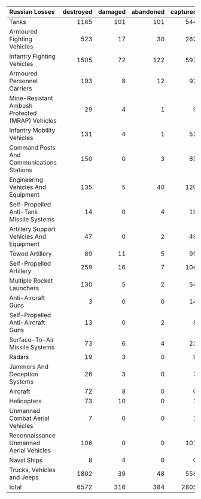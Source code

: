 | Russian Losses                                   |   destroyed |   damaged |   abandoned |   captured |   total |
|:-------------------------------------------------|------------:|----------:|------------:|-----------:|--------:|
| Tanks                                            |        1165 |       101 |         101 |        544 |    1911 |
| Armoured Fighting Vehicles                       |         523 |        17 |          30 |        262 |     832 |
| Infantry Fighting Vehicles                       |        1505 |        72 |         122 |        597 |    2296 |
| Armoured Personnel Carriers                      |         193 |         8 |          12 |         93 |     306 |
| Mine-Resistant Ambush Protected  (MRAP) Vehicles |          29 |         4 |           1 |          9 |      43 |
| Infantry Mobility Vehicles                       |         131 |         4 |           1 |         52 |     188 |
| Command Posts And Communications Stations        |         150 |         0 |           3 |         85 |     238 |
| Engineering Vehicles And Equipment               |         135 |         5 |          40 |        120 |     300 |
| Self-Propelled Anti-Tank Missile Systems         |          14 |         0 |           4 |         19 |      37 |
| Artillery Support Vehicles And Equipment         |          47 |         0 |           2 |         49 |      98 |
| Towed Artillery                                  |          89 |        11 |           5 |         95 |     200 |
| Self-Propelled Artillery                         |         259 |        16 |           7 |        104 |     386 |
| Multiple Rocket Launchers                        |         130 |         5 |           2 |         54 |     191 |
| Anti-Aircraft Guns                               |           3 |         0 |           0 |         14 |      17 |
| Self-Propelled Anti-Aircraft Guns                |          13 |         0 |           2 |          8 |      23 |
| Surface-To-Air Missile Systems                   |          73 |         6 |           4 |         23 |     106 |
| Radars                                           |          19 |         3 |           0 |          9 |      31 |
| Jammers And Deception Systems                    |          26 |         3 |           0 |          7 |      36 |
| Aircraft                                         |          72 |         8 |           0 |          0 |      80 |
| Helicopters                                      |          73 |        10 |           0 |          1 |      84 |
| Unmanned Combat Aerial Vehicles                  |           7 |         0 |           0 |          1 |       8 |
| Reconnaissance Unmanned Aerial Vehicles          |         106 |         0 |           0 |        101 |     207 |
| Naval Ships                                      |           8 |         4 |           0 |          0 |      12 |
| Trucks, Vehicles and Jeeps                       |        1802 |        39 |          48 |        558 |    2447 |
| total                                            |        6572 |       316 |         384 |       2805 |   10077 |